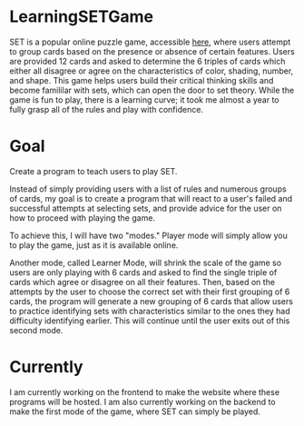 # LearningSETGame

SET is a popular online puzzle game, accessible [here](http://www.setgame.com/set/puzzle), where users attempt to group cards based on the presence or absence of certain features. Users are provided 12 cards and asked to determine the 6 triples of cards which either all disagree or agree on the characteristics of color, shading, number, and shape. This game helps users build their critical thinking skills and become famililar with sets, which can open the door to set theory. While the game is fun to play, there is a learning curve; it took me almost a year to fully grasp all of the rules and play with confidence.

# Goal

Create a program to teach users to play SET. 

Instead of simply providing users with a list of rules and numerous groups of cards, my goal is to create a program that will react to a user's failed and successful attempts at selecting sets, and provide advice for the user on how to proceed with playing the game. 

To achieve this, I will have two "modes." Player mode will simply allow you to play the game, just as it is available online. 

Another mode, called Learner Mode, will shrink the scale of the game so users are only playing with 6 cards and asked to find the single triple of cards which agree or disagree on all their features. Then, based on the attempts by the user to choose the correct set with their first grouping of 6 cards, the program will generate a new grouping of 6 cards that allow users to practice identifying sets with characteristics similar to the ones they had difficulty identifying earlier. This will continue until the user exits out of this second mode. 

# Currently

I am currently working on the frontend to make the website where these programs will be hosted. I am also currently working on the backend to make the first mode of the game, where SET can simply be played. 


